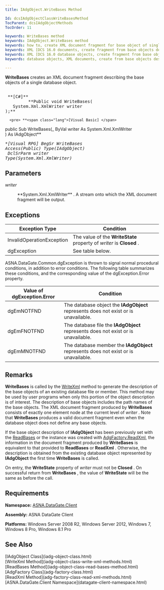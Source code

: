 ```yaml
---
title: IAdgObject.WriteBases Method

Id: dcsIAdgObjectClassWriteBasesMethod
TocParent: dcsIAdgObjectMethods
TocOrder: 11

keywords: WriteBases method
keywords: IAdgObject.WriteBases method
keywords: how to, create XML document fragment for base object of single database object
keywords: XML [DCS 16.0 documents, create fragment from base objects description
keywords: XML [DCS 16.0 database objects, create fragment from base objects description
keywords: database objects, XML documents, create from base objects description

---
```


**WriteBases** creates an XML document fragment describing the base objects of a single database object.
<pre>        <span class="lang">
 **[C#]** 
        </span> **Public void WriteBases(
   System.Xml.XmlWriter writer
);**   </pre>
      <pre> **<span class="lang">[Visual Basic] </span>
 public Sub WriteBases(_
   ByVal writer As System.Xml.XmlWriter<br /> ) As IAdgObject**      </pre>
      <pre class="prettyprint">
 **<span class="lang">[Visual RPG]</span>
  BegSr WriteBases Access(*Public) Type(IAdgObject)<br />   DclSrParm writer Type(System.Xml.XmlWriter)**     </pre>

## Parameters

<dl>
        <dt />
</dl>

*writer* 
<dl>
        <dd>
**System.Xml.XmlWriter** . A stream onto which the XML document fragment will be output.
</dd>
</dl>

## Exceptions



| Exception Type | Condition |
| ---- | ---- |
| InvalidOperationException | The value of the **WriteState** property of *writer* is **Closed** . |
| dgException | See table below. |



ASNA.DataGate.Common.dgException is thrown to signal normal procedural conditions, in addition to error conditions. The following table summarizes these conditions, and the corresponding value of the dgException.Error property.
<br />



| Value of dgException.Error | Condition |
| ---- | ---- |
| dgEmNOTFND | The database object the **IAdgObject** represents does not exist or is unavailable. |
| dgEmFNOTFND | The database file the **IAdgObject** represents does not exist or is unavailable. |
| dgEmMNOTFND | The database member the **IAdgObject** represents does not exist or is unavailable. |



## Remarks

**WriteBases** is called by the [ WriteXml](iadg-object-class-write-xml-methods.html) method to generate the description of the base objects of an existing database file or member. This method may be used by user programs when only this portion of the object description is of interest. The description of base objects includes the path names of the base objects. The XML document fragment produced by **WriteBases** consists of exactly one element node at the current level of *writer* . Note that **WriteBases** produces a valid document fragment even when the database object does not define any base objects. 

If the base object description of **IAdgObject** has been previously set with the [ReadBases](iadg-object-class-read-bases-method.html) or the instance was created with [AdgFactory.ReadXml](adg-factory-class-read-xml-methods.html), the information in the document fragment produced by **WriteBases** is equivalent to that provided to **ReadBases** or **ReadXml** . Otherwise, the description is obtained from the existing database object represented by **IAdgObject** the first time **WriteBases** is called.

On entry, the **WriteState** property of *writer* must not be **Closed** . On successful return from **WriteBases** , the value of **WriteState** will be the same as before the call.
## Requirements

<span> **Namespace:** [ASNA.DataGate.Client](datagate-client-namespace.html) </span> 

<span> **Assembly:** ASNA DataGate Client</span> 

<span> **Platforms:** Windows Server 2008 R2, Windows Server 2012, Windows 7, Windows 8 Pro, Windows 8.1 Pro</span> 
## See Also

<dl />
      [IAdgObject Class](iadg-object-class.html)
      <br />
      [WriteXml Method](iadg-object-class-write-xml-methods.html)
      <br />
      [ReadBases Method](iadg-object-class-read-bases-method.html)
      <br />
      [AdgFactory Class](adg-factory-class.html)
      <br />
      [ReadXml Method](adg-factory-class-read-xml-methods.html)
      <br />
      [ASNA.DataGate.Client Namespace](datagate-client-namespace.html)

